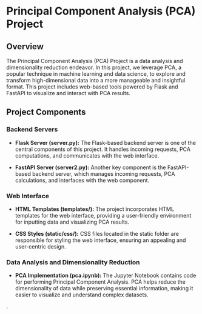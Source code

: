 # Principal Component Analysis (PCA) Project

## Overview

The Principal Component Analysis (PCA) Project is a data analysis and dimensionality reduction endeavor. In this project, we leverage PCA, a popular technique in machine learning and data science, to explore and transform high-dimensional data into a more manageable and insightful format. This project includes web-based tools powered by Flask and FastAPI to visualize and interact with PCA results.

## Project Components

### Backend Servers

- **Flask Server (server.py):** The Flask-based backend server is one of the central components of this project. It handles incoming requests, PCA computations, and communicates with the web interface.

- **FastAPI Server (server2.py):** Another key component is the FastAPI-based backend server, which manages incoming requests, PCA calculations, and interfaces with the web component.

### Web Interface

- **HTML Templates (templates/):** The project incorporates HTML templates for the web interface, providing a user-friendly environment for inputting data and visualizing PCA results.

- **CSS Styles (static/css/):** CSS files located in the static folder are responsible for styling the web interface, ensuring an appealing and user-centric design.

### Data Analysis and Dimensionality Reduction

- **PCA Implementation (pca.ipynb):** The Jupyter Notebook contains code for performing Principal Component Analysis. PCA helps reduce the dimensionality of data while preserving essential information, making it easier to visualize and understand complex datasets.


.
